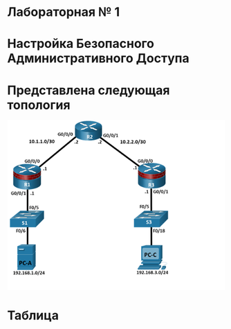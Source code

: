 # Лабораторная № 1 
# Настройка Безопасного Административного Доступа
# Представлена следующая топология
![](topology.png)
# Таблица

